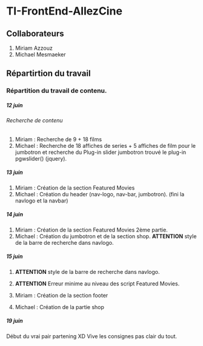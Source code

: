 # TI-FrontEnd-AllezCine

## Collaborateurs

1. Miriam Azzouz
2. Michael Mesmaeker

## Répartirtion du travail

### Répartition du travail de contenu.

##### 12 juin
###### Recherche de contenu

1. Miriam   : Recherche de 9 + 18 films
2. Michael  : Recherche de 18 affiches de series + 5 affiches de film pour le jumbotron et recherche du Plug-in slider jumbotron
              trouvé le plug-in pgwslider() (jquery).
              
##### 13 juin

1. Miriam   : Création de la section Featured Movies
2. Michael  : Création du header (nav-logo, nav-bar, jumbotron). (fini la navlogo et la navbar)

##### 14 juin

1. Miriam   : Création de la section Featured Movies 2ème partie.
2. Michael  : Création du jumbotron et de la section shop. **ATTENTION** style de la barre de recherche dans navlogo.

##### 15 juin

1. **ATTENTION** style de la barre de recherche dans navlogo.
2. **ATTENTION** Erreur minime au niveau des script Featured Movies.

1. Miriam   : Création de la section footer
2. Michael  : Création de la partie shop


##### 19 juin

Début du vrai pair partening XD Vive les consignes pas clair du tout. 

